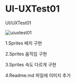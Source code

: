 # UI-UXTest01

UI/UXTest01

![uiuxtest01](https://user-images.githubusercontent.com/54255017/69217951-11912d80-0bb3-11ea-9377-75a59ca240dd.gif)

1.Sprites 배치 구현

2.Sprites 움직임 구현

3.Sprites 속도 다르게 구현

4.Readme.md 파일에 이미지 추가

